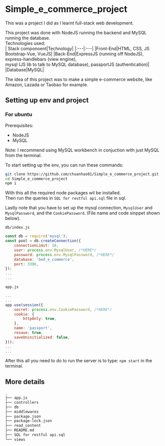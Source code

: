 # Simple_e_commerce_project

This was a project I did as I learnt full-stack web development.  

This project was done with NodeJS running the backend and MySQL running the database.  
Technologies used:  
| Stack componoent|Technology|
|:---|:---|
|Front-End|HTML, CSS, JS Bootstrap-Vue, VueJS|
|Back-End|ExpressJS (running off NodeJS), express-handlebars (view engine),<br>mysql (JS lib to talk to MySQL database), passportJS (authentication)|
|Database|MySQL|

The idea of this project was to make a simple e-commerce website, like Amazon, Lazada or Taobao for example.  

## Setting up env and project  

### For ubuntu

Prerequisites:  
- NodeJS
- MySQL

Note: I recommend using MySQL workbench in conjuction with just MySQL from the terminal.

To start setting up the env, you can run these commands:
```bash
git clone https://github.com/chuanhao01/Simple_e_commerce_project.git
cd Simple_e_commerce_project
npm i
```

With this all the required node packages wil be installed.  
Then run the queries in `SQL for restful api.sql` file in sql.

Lastly note that you have to set up the mysql connection, `MysqlUser` and `MysqlPassword`, and the `CookiePassword`. (File name and code sinppet shown below).

`db/index.js`
```javascript
const db = require('mysql');
const pool = db.createConnection({
    connectionLimit: 10,
    user: process.env.MysqlUser, /*HERE*/
    password: process.env.MysqlPassword, /*HERE*/
    database: 'bed_e_commerce',
    port: 3306,
});
...
...
```

`app.js`
```javascript
...
...
app.use(session({
    secret: process.env.CookiePassword, /*HERE*/
    cookie: {
        httpOnly: true,
    },
    name: 'passport',
    resave: true,
    saveUninitialized: false,
}));
...
...
```

After this all you need to do to run the server is to type: `npm start` in the terminal.

## More details  

```bash
.
├── app.js
├── controllers
├── db
├── middlewares
├── package.json
├── package-lock.json
├── read_content
├── README.md
├── SQL for restful api.sql
└── views
```